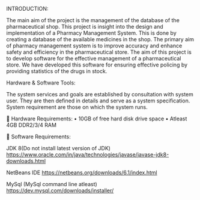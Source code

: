 INTRODUCTION:

The main aim of the project is the management of the database of the pharmaceutical shop. This project is insight into the design and implementation of a Pharmacy Management System. This is done by creating a database of the available medicines in the shop. The primary aim of pharmacy management system is to improve accuracy and enhance safety and efficiency in the pharmaceutical store. The aim of this project is to develop software for the effective management of a pharmaceutical store. We have developed this software for ensuring effective policing by providing statistics of the drugs in stock.

Hardware & Software Tools:

The system services and goals are established by consultation with system user. They are then defined in details and serve as a system specification. System requirement are those on which the system runs.

 Hardware Requirements: • 10GB of free hard disk drive space  • Atleast 4GB DDR2/3/4 RAM

 Software Requirements: 

JDK 8(Do not install latest version of JDK)
https://www.oracle.com/in/java/technologies/javase/javase-jdk8-downloads.html

NetBeans IDE
https://netbeans.org/downloads/6.1/index.html

MySql (MySql command line atleast)
https://dev.mysql.com/downloads/installer/
